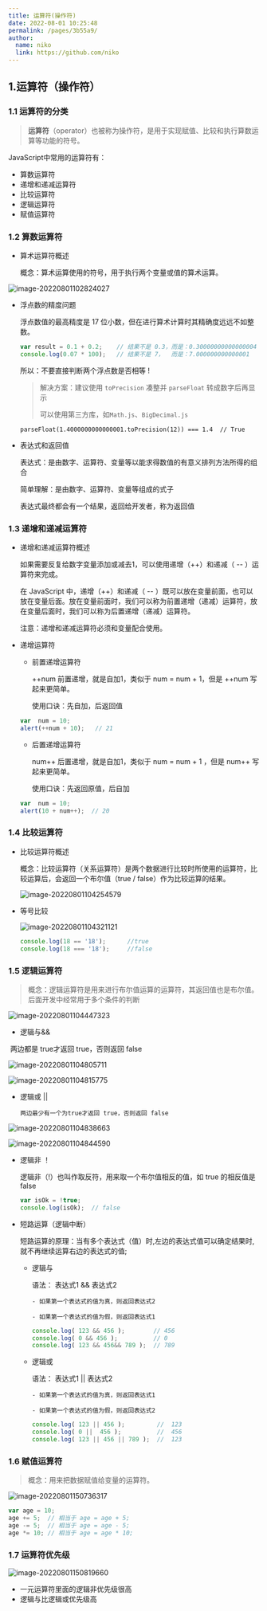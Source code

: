 ```yaml
---
title: 运算符(操作符)
date: 2022-08-01 10:25:48
permalink: /pages/3b55a9/
author: 
  name: niko
  link: https://github.com/niko
---
```

## 1.运算符（操作符）

### 1.1 运算符的分类

> **运算符**（operator）也被称为操作符，是用于实现赋值、比较和执行算数运算等功能的符号。

JavaScript中常用的运算符有：

-  算数运算符
-  递增和递减运算符
-  比较运算符
-  逻辑运算符
-  赋值运算符

### 1.2 算数运算符

- 算术运算符概述

  概念：算术运算使用的符号，用于执行两个变量或值的算术运算。

![image-20220801102824027](https://typorayyds.oss-cn-beijing.aliyuncs.com/img/202208011028064.png)

- 浮点数的精度问题

  浮点数值的最高精度是 17 位小数，但在进行算术计算时其精确度远远不如整数。

  ```js
  var result = 0.1 + 0.2;    // 结果不是 0.3，而是：0.30000000000000004
  console.log(0.07 * 100);   // 结果不是 7，  而是：7.000000000000001
  ```

  所以：不要直接判断两个浮点数是否相等 ! 

  > 解决方案：建议使用 `toPrecision` 凑整并 `parseFloat` 转成数字后再显示
  >
  > 可以使用第三方库，如`Math.js`、`BigDecimal.js`

  ```text
  parseFloat(1.4000000000000001.toPrecision(12)) === 1.4  // True
  ```

- 表达式和返回值

  表达式：是由数字、运算符、变量等以能求得数值的有意义排列方法所得的组合

  简单理解：是由数字、运算符、变量等组成的式子

  表达式最终都会有一个结果，返回给开发者，称为返回值

### 1.3 递增和递减运算符

- 递增和递减运算符概述

  	如果需要反复给数字变量添加或减去1，可以使用递增（++）和递减（ -- ）运算符来完成。
  	
  	在 JavaScript 中，递增（++）和递减（ -- ）既可以放在变量前面，也可以放在变量后面。放在变量前面时，我们可以称为前置递增（递减）运算符，放在变量后面时，我们可以称为后置递增（递减）运算符。
  	
  	注意：递增和递减运算符必须和变量配合使用。 

- 递增运算符

  - 前置递增运算符

  	++num 前置递增，就是自加1，类似于 num =  num + 1，但是 ++num 写起来更简单。
  	
  	使用口诀：先自加，后返回值

  ```js
  var  num = 10;
  alert(++num + 10);   // 21
  ```

  - 后置递增运算符

    num++ 后置递增，就是自加1，类似于 num =  num + 1 ，但是 num++ 写起来更简单。

    使用口诀：先返回原值，后自加 

  ```js
  var  num = 10;
  alert(10 + num++);  // 20
  ```

### 1.4 比较运算符

- 比较运算符概述

  	概念：比较运算符（关系运算符）是两个数据进行比较时所使用的运算符，比较运算后，会返回一个布尔值（true / false）作为比较运算的结果。

  ![image-20220801104254579](https://typorayyds.oss-cn-beijing.aliyuncs.com/img/202208011042619.png)

- 等号比较

  ![image-20220801104321121](https://typorayyds.oss-cn-beijing.aliyuncs.com/img/202208011043172.png)

  ```js
  console.log(18 == '18');      //true
  console.log(18 === '18');     //false
  ```

### 1.5 逻辑运算符

> 概念：逻辑运算符是用来进行布尔值运算的运算符，其返回值也是布尔值。后面开发中经常用于多个条件的判断

![image-20220801104447323](https://typorayyds.oss-cn-beijing.aliyuncs.com/img/202208011044360.png)

* 逻辑与&&

​       两边都是 true才返回 true，否则返回 false

![image-20220801104805711](https://typorayyds.oss-cn-beijing.aliyuncs.com/img/202208011048745.png)

![image-20220801104815775](https://typorayyds.oss-cn-beijing.aliyuncs.com/img/202208011048814.png)

* 逻辑或 ||

 	  两边最少有一个为true才返回 true，否则返回 false

![image-20220801104838663](https://typorayyds.oss-cn-beijing.aliyuncs.com/img/202208011048692.png)

![image-20220801104844590](https://typorayyds.oss-cn-beijing.aliyuncs.com/img/202208011048627.png)

- 逻辑非 ！

  逻辑非（!）也叫作取反符，用来取一个布尔值相反的值，如 true 的相反值是 false

  ```js
  var isOk = !true;
  console.log(isOk);  // false
  ```

- 短路运算（逻辑中断）

  短路运算的原理：当有多个表达式（值）时,左边的表达式值可以确定结果时,就不再继续运算右边的表达式的值;

  - 逻辑与

    语法： 表达式1 && 表达式2

        - 如果第一个表达式的值为真，则返回表达式2
        
        - 如果第一个表达式的值为假，则返回表达式1

    ```js
    console.log( 123 && 456 );        // 456
    console.log( 0 && 456 );          // 0
    console.log( 123 && 456&& 789 );  // 789
    ```

  - 逻辑或

    语法： 表达式1 || 表达式2

        - 如果第一个表达式的值为真，则返回表达式1
        
        - 如果第一个表达式的值为假，则返回表达式2

     ```js
    console.log( 123 || 456 );         //  123
    console.log( 0 ||  456 );          //  456
    console.log( 123 || 456 || 789 );  //  123
     ```

### 1.6 赋值运算符

> 概念：用来把数据赋值给变量的运算符。

![image-20220801150736317](https://typorayyds.oss-cn-beijing.aliyuncs.com/img/202208011507352.png)

```js
var age = 10;
age += 5;  // 相当于 age = age + 5;
age -= 5;  // 相当于 age = age - 5;
age *= 10; // 相当于 age = age * 10;
```

### 1.7 运算符优先级

![image-20220801150819660](https://typorayyds.oss-cn-beijing.aliyuncs.com/img/202208011508692.png)

- 一元运算符里面的逻辑非优先级很高
- 逻辑与比逻辑或优先级高